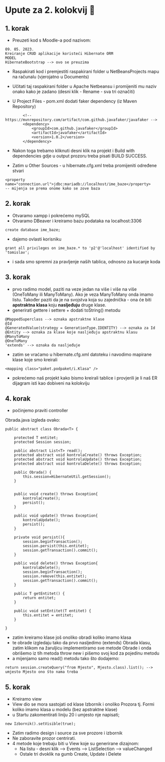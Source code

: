 
# Upute za 2. kolokvij 📝  

## 1. korak
- Preuzeti kod s Moodle-a pod nazivom:
```
09. 05. 2023.
Kreiranje CRUD aplikacije koristeći Hibernate ORM
MODEL
HibernateBootstrap --> ovo se preuzima
```
- Raspakirati kod i premjestiti raspakirani folder u NetBeansProjects mapu na računalu (vjerojatno u Documents)

- Učitati taj raspakirani folder u Apache Netbeansu i promijeniti mu naziv onako kako je zadano (desni klik - Rename - sva tri označiti)

- U Project Files - pom.xml dodati faker dependency (iz Maven Repository)
```
        <!-- https://mvnrepository.com/artifact/com.github.javafaker/javafaker -->
        <dependency>
            <groupId>com.github.javafaker</groupId>
            <artifactId>javafaker</artifactId>
            <version>1.0.2</version>
        </dependency>
```

- Nakon toga trebamo kliknuti desni klik na projekt i Build with dependencies gdje u output prozoru treba pisati BUILD SUCCESS.

- Zatim u Other Sources - u hibernate.cfg.xml treba promijeniti određene stvari
 ```
<property name="connection.url">jdbc:mariadb://localhost/ime_baze</property>
-- mijenja se prema onome kako se zove baza
 ```

 ## 2. korak
 - Otvaramo xampp i pokrećemo mySQL
 - Otvaramo DBeaver i kreiramo bazu podataka na localhost:3306
```
create database ime_baze; 
```
 - dajemo ovlasti korisniku
```
grant all privileges on ime_baze.* to 'p2'@'localhost' identified by 'tomislav';
```
 - i sada smo spremni za pravljenje naših tablica, odnosno za kucanje koda

## 3. korak
- prvo radimo model, paziti na veze jedan na više i više na više (OneToMany ili ManyToMany).
Ako je veza ManyToMany onda imamo listu. Također paziti da je na svojstva koja su zajednička - ona će biti **apstraktna klasa** koju **nasljeđuju** druge klase.
- generirati gettere i settere + dodati toString() metodu
```
@MappedSuperclass --> oznaka apstraktne klase
@Id
@GeneratedValue(strategy = GenerationType.IDENTITY) --> oznaka za Id
@Entity --> oznaka za klase koje nasljeđuju apstraktnu klasu
@ManyToMany
@OneToMany
'extends' --> oznaka da nasljeđuje
```
- zatim se vraćamo u hibernate.cfg.xml datoteku i navodimo mapirane klase koje smo kreirali
```
<mapping class="paket.podpaket/i.Klasa" />
```
- pokrećemo naš projekt kako bismo kreirali tablice i provjerili je li naš ER dijagram isti kao dobiveni na kolokviju

## 4. korak

- počinjemo praviti controller

Obrada.java izgleda ovako:
```
public abstract class Obrada<T> {
    
    protected T entitet;
    protected Session session;
    
    public abstract List<T> read();
    protected abstract void kontrolaCreate() throws Exception;
    protected abstract void kontrolaUpdate() throws Exception;
    protected abstract void kontrolaDelete() throws Exception;

    public Obrada() {
        this.session=HibernateUtil.getSession();
    }
    
    
    public void create() throws Exception{
        kontrolaCreate();
        persist();
    }
    
    public void update() throws Exception{
        kontrolaUpdate();
        persist();
    }
    
    private void persist(){
        session.beginTransaction();
        session.persist(this.entitet);
        session.getTransaction().commit();
    }
    
    public void delete() throws Exception{
        kontrolaDelete();
        session.beginTransaction();
        session.remove(this.entitet);
        session.getTransaction().commit();
    }  

    public T getEntitet() {
        return entitet;
    }

    public void setEntitet(T entitet) {
        this.entitet = entitet;
    }
    
}
```

- zatim kreiramo klase još onoliko obradi koliko imamo klasa
- te obrade izgledaju tako da prvo nasljedimo (extends) Obrada klasu, zatim klikom na žaruljicu implementiramo sve metode Obrade i onda obrišemo iz tih metoda throw new i pišemo svoj kod za pojedinu metodu
- a mijenjamo samo read() metodu tako što dodajemo:
```
return session.createQuery("from Mjesto", Mjesto.class).list(); --> umjesto Mjesto ono što nama treba
```

## 5. korak
- Kreiramo view
- View dio se mora sastojati od klase Izbornik i onoliko Prozora tj. Formi koliko imamo klasa u modelu (bez apstraktne klase)
- u Startu zakomentirati liniju 20 i umjesto nje napisati;
```
new Izbornik().setVisible(true);
```
- Zatim radimo design i source za sve prozore i izbornik
- Ne zaboravite prozor centrirati.
- 4 metode koje trebaju biti u View koje su generirane dizajnom:
   - Na listu - desni klik --> Events --> ListSelection --> valueChanged 
   - Ostale tri dvoklik na gumb Create, Update i Delete
